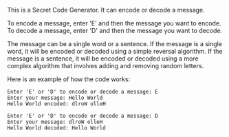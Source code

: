 This is a Secret Code Generator. It can encode or decode a message.

To encode a message, enter 'E' and then the message you want to encode. To decode a message, enter 'D' and then the message you want to decode.

The message can be a single word or a sentence. If the message is a single word, it will be encoded or decoded using a simple reversal algorithm. If the message is a sentence, it will be encoded or decoded using a more complex algorithm that involves adding and removing random letters.

Here is an example of how the code works:

```
Enter 'E' or 'D' to encode or decode a message: E
Enter your message: Hello World
Hello World encoded: dlroW olleH

Enter 'E' or 'D' to encode or decode a message: D
Enter your message: dlroW olleH
Hello World decoded: Hello World
```
